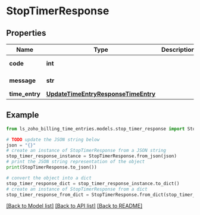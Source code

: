 # StopTimerResponse


## Properties

Name | Type | Description | Notes
------------ | ------------- | ------------- | -------------
**code** | **int** |  | [optional] [readonly] 
**message** | **str** |  | [optional] [readonly] 
**time_entry** | [**UpdateTimeEntryResponseTimeEntry**](UpdateTimeEntryResponseTimeEntry.md) |  | [optional] 

## Example

```python
from ls_zoho_billing_time_entries.models.stop_timer_response import StopTimerResponse

# TODO update the JSON string below
json = "{}"
# create an instance of StopTimerResponse from a JSON string
stop_timer_response_instance = StopTimerResponse.from_json(json)
# print the JSON string representation of the object
print(StopTimerResponse.to_json())

# convert the object into a dict
stop_timer_response_dict = stop_timer_response_instance.to_dict()
# create an instance of StopTimerResponse from a dict
stop_timer_response_from_dict = StopTimerResponse.from_dict(stop_timer_response_dict)
```
[[Back to Model list]](../README.md#documentation-for-models) [[Back to API list]](../README.md#documentation-for-api-endpoints) [[Back to README]](../README.md)


